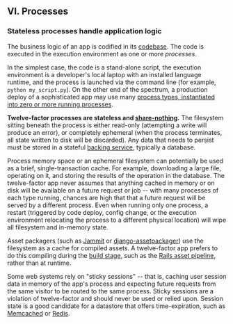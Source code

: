 ## VI. Processes
### Stateless processes handle application logic

The business logic of an app is codified in its [codebase](/codebase).  The code is executed in the execution environment as one or more *processes*.

In the simplest case, the code is a stand-alone script, the execution environment is a developer's local laptop with an installed language runtime, and the process is launched via the command line (for example, `python my_script.py`).  On the other end of the spectrum, a production deploy of a sophisticated app may use many [process types, instantiated into zero or more running processes](/concurrency).

**Twelve-factor processes are stateless and [share-nothing](http://en.wikipedia.org/wiki/Shared_nothing_architecture).**  The filesystem sitting beneath the process is either read-only (attempting a write will produce an error), or completely ephemeral (when the process terminates, all state written to disk will be discarded).  Any data that needs to persist must be stored in a stateful [backing service](/backing-services), typically a database.

Process memory space or an ephemeral filesystem can potentially be used as a brief, single-transaction cache.  For example, downloading a large file, operating on it, and storing the results of the operation in the database.  The twelve-factor app never assumes that anything cached in memory or on disk will be available on a future request or job -- with many processes of each type running, chances are high that that a future request will be served by a different process.  Even when running only one process, a restart (triggered by code deploy, config change, or the execution environment relocating the process to a different physical location) will wipe all filesystem and in-memory state.

Asset packagers (such as [Jammit](http://documentcloud.github.com/jammit/) or [django-assetpackager](http://code.google.com/p/django-assetpackager/)) use the filesystem as a cache for compiled assets.  A twelve-factor app prefers to do this compiling during the [build stage](/build-release-run), such as the [Rails asset pipeline](http://ryanbigg.com/guides/asset_pipeline.html), rather than at runtime.

Some web systems rely on "sticky sessions" -- that is, caching user session data in memory of the app's process and expecting future requests from the same visitor to be routed to the same process.  Sticky sessions are a violation of twelve-factor and should never be used or relied upon.  Session state is a good candidate for a datastore that offers time-expiration, such as [Memcached](http://memcached.org/) or [Redis](http://redis.io/).


